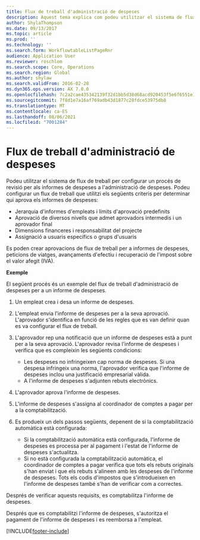```yaml
---
title: Flux de treball d'administració de despeses
description: Aquest tema explica com podeu utilitzar el sistema de flux de treball al Microsoft Dynamics 365 Finance per configurar un procés de revisió per als informes de despeses a l'administració de despeses.
author: ShylaThompson
ms.date: 09/13/2017
ms.topic: article
ms.prod: ''
ms.technology: ''
ms.search.form: WorkflowtableListPageRnr
audience: Application User
ms.reviewer: roschlom
ms.search.scope: Core, Operations
ms.search.region: Global
ms.author: shylaw
ms.search.validFrom: 2016-02-28
ms.dyn365.ops.version: AX 7.0.0
ms.openlocfilehash: 7c2a2cae435342139f32d1bb5d38d68acd920453f5e6f6551e1f6d57967d8053
ms.sourcegitcommit: 7f8d1e7a16af769adb43d1877c28fdce53975db8
ms.translationtype: MT
ms.contentlocale: ca-ES
ms.lasthandoff: 08/06/2021
ms.locfileid: "7001284"
---
```

# <a name="expense-management-workflow"></a>Flux de treball d'administració de despeses

Podeu utilitzar el sistema de flux de treball per configurar un procés de revisió per als informes de despeses a l'administració de despeses. Podeu configurar un flux de treball que utilitzi els següents criteris per determinar qui aprova els informes de despeses:

- Jerarquia d'informes d'empleats i límits d'aprovació predefinits
- Aprovació de diversos nivells que admet aprovadors intermedis i un aprovador final
- Dimensions financeres i responsabilitat del projecte
- Assignació a usuaris específics o grups d'usuaris

Es poden crear aprovacions de flux de treball per a informes de despeses, peticions de viatges, avançaments d'efectiu i recuperació de l'impost sobre el valor afegit (IVA).

**Exemple**

El següent procés és un exemple del flux de treball d'administració de despeses per a un informe de despeses.

1. Un empleat crea i desa un informe de despeses.
2. L'empleat envia l'informe de despeses per a la seva aprovació. L'aprovador s'identifica en funció de les regles que es van definir quan es va configurar el flux de treball.
3. L'aprovador rep una notificació que un informe de despeses està a punt per a la seva aprovació. L'aprovador revisa l'informe de despeses i verifica que es compleixin les següents condicions:

    - Les despeses no infringeixen cap norma de despeses. Si una despesa infringeix una norma, l'aprovador verifica que l'informe de despeses inclou una justificació empresarial vàlida.
    - A l'informe de despeses s'adjunten rebuts electrònics.

4. L'aprovador aprova l'informe de despeses.
5. L'informe de despeses s'assigna al coordinador de comptes a pagar per a la comptabilització.
6. Es produeix un dels passos següents, depenent de si la comptabilització automàtica està configurada:

    - Si la comptabilització automàtica està configurada, l'informe de despeses es processa per al pagament i l'estat de l'informe de despeses s'actualitza.
    - Si no està configurada la comptabilització automàtica, el coordinador de comptes a pagar verifica que tots els rebuts originals s'han enviat i que els rebuts s'alineen amb les despeses de l'informe de despeses. Tots els codis d'impostos que s'introdueixen en l'informe de despeses també s'han de verificar com a correctes.

Després de verificar aquests requisits, es comptabilitza l'informe de despeses.

Després que es comptabilitzi l'informe de despeses, s'autoritza el pagament de l'informe de despeses i es reemborsa a l'empleat.


[!INCLUDE[footer-include](../includes/footer-banner.md)]